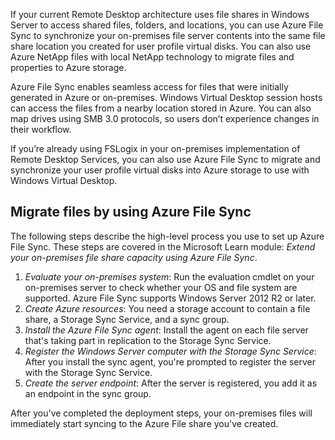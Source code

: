 If your current Remote Desktop architecture uses file shares in Windows Server to access shared files, folders, and locations, you can use Azure File Sync to synchronize your on-premises file server contents into the same file share location you created for user profile virtual disks. You can also use Azure NetApp files with local NetApp technology to migrate files and properties to Azure storage. 

Azure File Sync enables seamless access for files that were initially generated in Azure or on-premises. Windows Virtual Desktop session hosts can access the files from a nearby location stored in Azure. You can also map drives using SMB 3.0 protocols, so users don’t experience changes in their workflow.  

If you’re already using FSLogix in your on-premises implementation of Remote Desktop Services, you can also use Azure File Sync to migrate and synchronize your user profile virtual disks into Azure storage to use with Windows Virtual Desktop.

## Migrate files by using Azure File Sync

The following steps describe the high-level process you use to set up Azure File Sync. These steps are covered in the Microsoft Learn module: *Extend your on-premises file share capacity using Azure File Sync*.

1. *Evaluate your on-premises system*:  Run the evaluation cmdlet on your on-premises server to check whether your OS and file system are supported. Azure File Sync supports Windows Server 2012 R2 or later.
1. *Create Azure resources*: You need a storage account to contain a file share, a Storage Sync Service, and a sync group.
1. *Install the Azure File Sync agent*: Install the agent on each file server that's taking part in replication to the Storage Sync Service.
1. *Register the Windows Server computer with the Storage Sync Service*: After you install the sync agent, you're prompted to register the server with the Storage Sync Service.
1. *Create the server endpoint*: After the server is registered, you add it as an endpoint in the sync group.

After you've completed the deployment steps, your on-premises files will immediately start syncing to the Azure File share you've created.